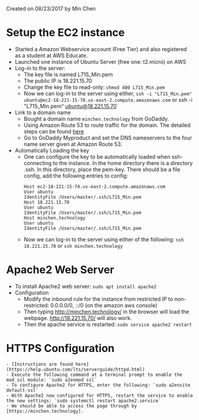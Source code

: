 Created on 08/23/2017 by Min Chen

# Setup the EC2 instance
- Started a Amazon Webservice account (Free Tier) and also registered as a student at AWS Educate. 
- Launched one instance of Ubuntu Server (free one: t2.micro) on AWS
- Log-in to the server:
    - The key file is named L715_Min.pem
    - The public IP is 18.221.15.70
    - Change the key file to read-only: `chmod 400 L715_Min.pem`
    - Now we can log-in to the server using either, `ssh -i "L715_Min.pem" ubuntu@ec2-18-221-15-70.us-east-2.compute.amazonaws.com` or ssh -i "L715_Min.pem" ubuntu@18.221.15.70`
- Link to a domain name
    - Bought a domain name `minchen.technology` from GoDaddy.
    - Using Amazon Route 53 to route traffic for the domain. The detailed steps can be found [here](http://docs.aws.amazon.com/Route53/latest/DeveloperGuide/routing-to-ec2-instance.html)
    - Go to GoDaddy Myproduct and set the DNS nameservers to the four name server given at Amazon Route 53.
- Automatically Loading the key
    - One can configure the key to be automatically loaded when ssh-connecting to the instance. In the home directory there is a directory .ssh. In this directory, place the pem-key. There should be a file config, add the following entries to config:
        ```
        Host ec2-18-221-15-70.us-east-2.compute.amazonaws.com
        User ubuntu
        IdentityFile /Users/master/.ssh/L715_Min.pem
        Host 18.221.15.70
        User ubuntu
        IdentityFile /Users/master/.ssh/L715_Min.pem
        Host minchen.technology
        User ubuntu
        IdentityFile /Users/master/.ssh/L715_Min.pem
        ```
    - Now we can log-in to the server using either of the following: `ssh 18.221.15.70` or `ssh minchen.technology`

# Apache2 Web Server
- To install Apache2 web server: `sudo apt install apache2`
- Configuration
 	- Modify the inbound rule for the instance from restricted IP to non-restricted: 0.0.0.0/0, ::/0 (on the amazon aws console)
    - Then typing http://minchen.technology/ in the browser will load the webpage. http://18.221.15.70/ will also work.
    - Then the apache service is restarted: `sudo service apache2 restart`
    
# HTTPS Configuration 
    - [Instructions are found here](https://help.ubuntu.com/lts/serverguide/httpd.html)
    - Execute the following command at a terminal prompt to enable the mod_ssl module: `sudo a2enmod ssl`
    - To configure Apache2 for HTTPS, enter the following: `sudo a2ensite default-ssl`
    - With Apache2 now configured for HTTPS, restart the service to enable the new settings: `sudo systemctl restart apache2.service`
    - We should be able to access the page through by [https://minchen.technology].